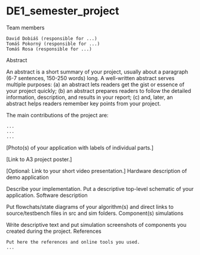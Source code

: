 # DE1_semester_project
Team members

    David Dobiáš (responsible for ...)
    Tomáš Pokorný (responsible for ...)
    Tomáš Rosa (responsible for ...)

Abstract

An abstract is a short summary of your project, usually about a paragraph (6-7 sentences, 150-250 words) long. A well-written abstract serves multiple purposes: (a) an abstract lets readers get the gist or essence of your project quickly; (b) an abstract prepares readers to follow the detailed information, description, and results in your report; (c) and, later, an abstract helps readers remember key points from your project.

The main contributions of the project are:

    ...
    ...
    ...

[Photo(s) of your application with labels of individual parts.]

[Link to A3 project poster.]

[Optional: Link to your short video presentation.]
Hardware description of demo application

Describe your implementation. Put a descriptive top-level schematic of your application.
Software description

Put flowchats/state diagrams of your algorithm(s) and direct links to source/testbench files in src and sim folders.
Component(s) simulations

Write descriptive text and put simulation screenshots of components you created during the project.
References

    Put here the references and online tools you used.
    ...
